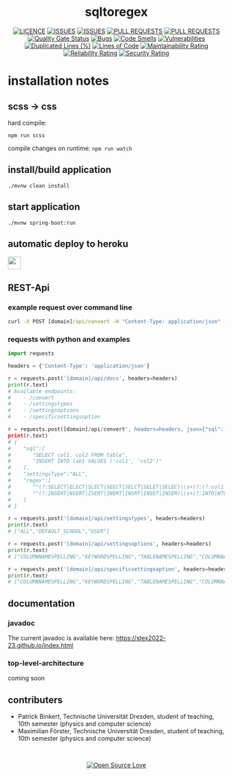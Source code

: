<h1 align="center">
    sqltoregex
</h1>

<div align="center">
  
  [![LICENCE](https://img.shields.io/github/license/StEx2022-23/sql2regex.svg)](https://github.com/binkertpat/sql2regex)
  [![ISSUES](https://img.shields.io/github/issues/StEx2022-23/sql2regex.svg)](https://github.com/binkertpat/sql2regex)
  [![ISSUES](https://img.shields.io/github/issues-closed/StEx2022-23/sql2regex.svg)](https://github.com/binkertpat/sql2regex)
  [![PULL REQUESTS](https://img.shields.io/github/issues-pr/StEx2022-23/sql2regex.svg)](https://github.com/binkertpat/sql2regex)
  [![PULL REQUESTS](https://img.shields.io/github/issues-pr-closed/StEx2022-23/sql2regex.svg)](https://github.com/binkertpat/sql2regex)
  [![Quality Gate Status](https://sonarcloud.io/api/project_badges/measure?project=StEx2022-23_sql2regex&metric=alert_status)](https://sonarcloud.io/summary/new_code?id=StEx2022-23_sql2regex)
  [![Bugs](https://sonarcloud.io/api/project_badges/measure?project=StEx2022-23_sql2regex&metric=bugs)](https://sonarcloud.io/summary/new_code?id=StEx2022-23_sql2regex)
  [![Code Smells](https://sonarcloud.io/api/project_badges/measure?project=StEx2022-23_sql2regex&metric=code_smells)](https://sonarcloud.io/summary/new_code?id=StEx2022-23_sql2regex)
  [![Vulnerabilities](https://sonarcloud.io/api/project_badges/measure?project=StEx2022-23_sql2regex&metric=vulnerabilities)](https://sonarcloud.io/summary/new_code?id=StEx2022-23_sql2regex)
  [![Duplicated Lines (%)](https://sonarcloud.io/api/project_badges/measure?project=StEx2022-23_sql2regex&metric=duplicated_lines_density)](https://sonarcloud.io/summary/new_code?id=StEx2022-23_sql2regex)
  [![Lines of Code](https://sonarcloud.io/api/project_badges/measure?project=StEx2022-23_sql2regex&metric=ncloc)](https://sonarcloud.io/summary/new_code?id=StEx2022-23_sql2regex)
  [![Maintainability Rating](https://sonarcloud.io/api/project_badges/measure?project=StEx2022-23_sql2regex&metric=sqale_rating)](https://sonarcloud.io/summary/new_code?id=StEx2022-23_sql2regex)
  [![Reliability Rating](https://sonarcloud.io/api/project_badges/measure?project=StEx2022-23_sql2regex&metric=reliability_rating)](https://sonarcloud.io/summary/new_code?id=StEx2022-23_sql2regex)
  [![Security Rating](https://sonarcloud.io/api/project_badges/measure?project=StEx2022-23_sql2regex&metric=security_rating)](https://sonarcloud.io/summary/new_code?id=StEx2022-23_sql2regex)

</div>

# installation notes

## scss → css
hard compile:

<code>npm run scss</code>

compile changes on runtime:
<code>npm run watch</code>

## install/build application
<code>./mvnw clean install</code>

## start application
<code>./mvnw spring-boot:run </code>

## automatic deploy to heroku
<a href="https://sql2regex.herokuapp.com/"> 
  <img src="https://cdn.worldvectorlogo.com/logos/heroku-1.svg" height="30">
</a>

## REST-Api

### example request over command line

```cmd
curl -X POST [domain]/api/convert -H "Content-Type: application/json" -d "{\"sql\":[\"SELECT * FROM table\"],\"settingsType\":\"ALL\"}"
```

### requests with python and examples

```python
import requests

headers = {'Content-Type': 'application/json'}

r = requests.post('[domain]/api/docs', headers=headers)
print(r.text)
# Available endpoints:
#    - /convert
#    - /settingstypes
#    - /settingsoptions
#    - /specificsettingsoption

r = requests.post([domain]/api/convert', headers=headers, json={"sql":["SELECT col1, col2 FROM table", "INSERT INTO tab1 VALUES ('col1', 'col2')"], "settingsType":"ALL"})
print(r.text)
# {
#    "sql":[
#       "SELECT col1, col2 FROM table",
#       "INSERT INTO tab1 VALUES ('col1', 'col2')"
#    ],
#    "settingsType":"ALL",
#    "regex":[
#       "^(?:SELECT|ELECT|SLECT|SEECT|SELCT|SELET|SELEC)\\s+(?:(?:col1|ol1|cl1|co1|col)\\s*(\\s*(?:(?:ALIAS|LIAS|AIAS|ALAS|ALIS|ALIA)|(?:AS|S|A))\\s+.*)?\\s*,\\s*(?:col2|ol2|cl2|co2|col)\\s*(\\s*(?:(?:ALIAS|LIAS|AIAS|ALAS|ALIS|ALIA)|(?:AS|S|A))\\s+.*)?|(?:col2|ol2|cl2|co2|col)\\s*(\\s*(?:(?:ALIAS|LIAS|AIAS|ALAS|ALIS|ALIA)|(?:AS|S|A))\\s+.*)?\\s*,\\s*(?:col1|ol1|cl1|co1|col)\\s*(\\s*(?:(?:ALIAS|LIAS|AIAS|ALAS|ALIS|ALIA)|(?:AS|S|A))\\s+.*)?)\\s+(?:FROM|ROM|FOM|FRM|FRO)\\s+(?:table|able|tble|tale|tabe|tabl)(\\s*(?:(?:ALIAS|LIAS|AIAS|ALAS|ALIS|ALIA)|(?:AS|S|A))?\\s+.*)?$",
#       "^(?:INSERT|NSERT|ISERT|INERT|INSRT|INSET|INSER)\\s+(?:INTO|NTO|ITO|INO|INT)\\s+(?:tab1|ab1|tb1|ta1|tab)\\s+(?:VALUE|ALUE|VLUE|VAUE|VALE|VALU)S?\\s+\\(\\s*(?:['`\"]?(?:col1|ol1|cl1|co1|col)['`\"]?\\s*,\\s*['`\"]?(?:col2|ol2|cl2|co2|col)['`\"]?|['`\"]?(?:col2|ol2|cl2|co2|col)['`\"]?\\s*,\\s*['`\"]?(?:col1|ol1|cl1|co1|col)['`\"]?)\\s*\\)\\s*$"
#    ]
# }

r = requests.post('[domain]/api/settingstypes', headers=headers)
print(r.text)
# ["ALL","DEFAULT_SCHOOL","USER"]

r = requests.post('[domain]/api/settingsoptions', headers=headers)
print(r.text)
# ["COLUMNNAMESPELLING","KEYWORDSPELLING","TABLENAMESPELLING","COLUMNNAMEORDER","TABLENAMEORDER","INDEXCOLUMNNAMEORDER","INDEXCOLUMNNAMESPELLING","DATESYNONYMS","DATETIMESYNONYMS","TIMESYNONYMS","AGGREGATEFUNCTIONLANG","DATATYPESYNONYMS","GROUPBYELEMENTORDER","INSERTINTOVALUESORDER","OTHERSYNONYMS","DEFAULT"]

r = requests.post('[domain]/api/specificsettingsoption', headers=headers, data="ALL")
print(r.text)
# ["COLUMNNAMESPELLING","KEYWORDSPELLING","TABLENAMESPELLING","COLUMNNAMEORDER","TABLENAMEORDER","INDEXCOLUMNNAMEORDER","INDEXCOLUMNNAMESPELLING","DATESYNONYMS","DATETIMESYNONYMS","TIMESYNONYMS","AGGREGATEFUNCTIONLANG","DATATYPESYNONYMS","GROUPBYELEMENTORDER","INSERTINTOVALUESORDER","OTHERSYNONYMS"]

```

## documentation

### javadoc
The current javadoc is available here: https://stex2022-23.github.io/index.html

### top-level-architecture
coming soon

## contributers
- Patrick Binkert, Technische Universität Dresden, student of teaching, 10th semester (physics and computer science)
- Maximilian Förster, Technische Universität Dresden, student of teaching, 10th semester (physics and computer science)

<br> 

<div align="center">
  
  [![Open Source Love](https://badges.frapsoft.com/os/v3/open-source-175x29.png?v=103)](https://github.com/ellerbrock/open-source-badges/)

</div>
